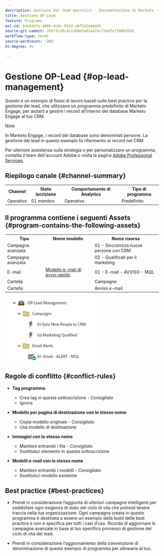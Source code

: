 ```yaml
---
description: Gestione dei lead operativi - Documentazione di Marketo - Documentazione del prodotto
title: Gestione OP-Lead
feature: Programs
exl-id: bde644fe-d40b-4c9c-925d-a0f522e6de01
source-git-commit: 26573c20c411208e5a01aa7ec73a97e7208b35d5
workflow-type: tm+mt
source-wordcount: '265'
ht-degree: 4%

---
```


# Gestione OP-Lead {#op-lead-management}

Questo è un esempio di flussi di lavoro basati sulle best practice per la gestione dei lead, che utilizzano un programma predefinito di Marketo Engage, per aiutarti a gestire i record all’interno del database Marketo Engage al tuo CRM.

>[!NOTE]
>
>In Marketo Engage, i record del database sono denominati persone. La gestione dei lead in questo esempio fa riferimento ai record nel CRM.

Per ulteriore assistenza sulla strategia o per personalizzare un programma, contatta il team dell&#39;account Adobe o visita la pagina [Adobe Professional Services](https://business.adobe.com/customers/consulting-services/main.html).

## Riepilogo canale {#channel-summary}

<table style="table-layout:auto">
 <tbody>
  <tr>
   <th>Channel</th>
   <th>Stato iscrizione</th>
   <th>Comportamento di Analytics</th>
   <th>Tipo di programma</th>
  </tr>
  <tr>
   <td>Operativo</td>
   <td>01 membro</td>
   <td>Operativo</td>
   <td>Predefinito</td>
  </tr>
 </tbody>
</table>

## Il programma contiene i seguenti Assets {#program-contains-the-following-assets}

<table style="table-layout:auto">
 <tbody>
  <tr>
   <th>Tipo</th>
   <th>Nome modello</th>
   <th>Nome risorsa</th>
  </tr>
  <tr>
   <td>Campagna avanzata</td>
   <td> </td>
   <td>01 - Sincronizza nuove persone con CRM</td>
  </tr>
  <tr>
   <td>Campagna avanzata</td>
   <td> </td>
   <td>02 - Qualificati per il marketing</td>
  </tr>
  <tr>
   <td>E-mail</td>
   <td><a href="/help/marketo/product-docs/core-marketo-concepts/programs/program-library/quick-start-email-template.md" target="_blank">Modello e-mail di avvio rapido</a></td>
   <td>01 - E-mail - AVVISO - MQL</td>
  </tr>
  <tr>
   <td>Cartella</td>
   <td> </td>
   <td>Campagne</td>
  </tr>
  <tr>
   <td>Cartella</td>
   <td> </td>
   <td>Avviso e-mail</td>
  </tr>
 </tbody>
</table>

![](assets/op-lead-management-1.png)

## Regole di conflitto {#conflict-rules}

* **Tag programma**
   * Crea tag in questa sottoscrizione - _Consigliato_
   * Ignora

* **Modello per pagina di destinazione con lo stesso nome**
   * Copia modello originale - _Consigliato_
   * Usa modello di destinazione

* **Immagini con lo stesso nome**
   * Mantieni entrambi i file - _Consigliato_
   * Sostituisci elemento in questa sottoscrizione

* **Modelli e-mail con lo stesso nome**
   * Mantieni entrambi i modelli - _Consigliato_
   * Sostituisci modello esistente

## Best practice {#best-practices}

* Prendi in considerazione l’aggiunta di ulteriori campagne intelligenti per soddisfare ogni esigenza di stato del ciclo di vita che potresti tenere traccia nella tua organizzazione. Ogni campagna creata in questo programma è destinata a essere un esempio della build delle best practice e non è specifica per tutti i casi d’uso. Ricorda di aggiornare le campagne avanzate in base al tuo specifico processo di gestione del ciclo di vita dei lead.

* Prendi in considerazione l’aggiornamento della convenzione di denominazione di questo esempio di programma per allinearla al tuo.
